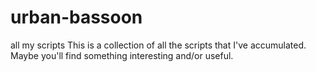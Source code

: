 # urban-bassoon
all my scripts
This is a collection of all the scripts that I've accumulated. Maybe you'll find something interesting and/or useful.
